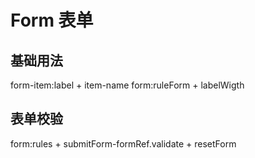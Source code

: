 <script setup>
import demo1 from './demo1.vue'
import demo2 from './demo2.vue'
</script>

# Form 表单

## 基础用法
form-item:label + item-name   form:ruleForm + labelWigth
<preview comp-name="form" demo-name="demo1">
  <demo1/>
</preview>

## 表单校验
form:rules + submitForm-formRef.validate + resetForm
<preview comp-name="form" demo-name="demo2">
  <demo2/>
</preview>
